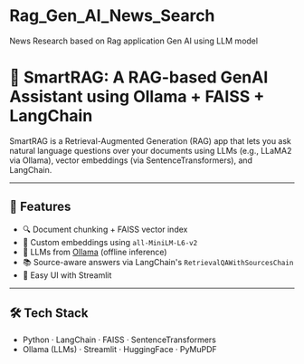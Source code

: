 # Rag_Gen_AI_News_Search
News Research based on Rag application Gen AI using LLM model

# 🧠 SmartRAG: A RAG-based GenAI Assistant using Ollama + FAISS + LangChain

SmartRAG is a Retrieval-Augmented Generation (RAG) app that lets you ask natural language questions over your documents using LLMs (e.g., LLaMA2 via Ollama), vector embeddings (via SentenceTransformers), and LangChain.

---

## 📌 Features

- 🔍 Document chunking + FAISS vector index
- 🧠 Custom embeddings using `all-MiniLM-L6-v2`
- 💬 LLMs from [Ollama](https://ollama.com/) (offline inference)
- 📚 Source-aware answers via LangChain's `RetrievalQAWithSourcesChain`
- 🚀 Easy UI with Streamlit

---

## 🛠️ Tech Stack

- Python · LangChain · FAISS · SentenceTransformers  
- Ollama (LLMs) · Streamlit · HuggingFace · PyMuPDF




